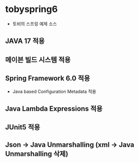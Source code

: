 # tobyspring6
* 토비의 스프링 예제 소스
## JAVA 17 적용
## 메이븐 빌드 시스템 적용
## Spring Framework 6.0 적용
* Java based Configuration Metadata 적용
## Java Lambda Expressions 적용
## JUnit5 적용
## Json -> Java Unmarshalling (xml -> Java Unmarshalling 삭제)
 